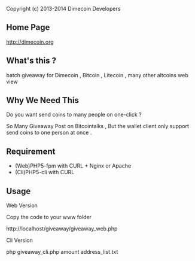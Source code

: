 Copyright (c) 2013-2014 Dimecoin Developers

Home Page
----------------

http://dimecoin.org

What's this ?
----------------

batch giveaway for Dimecoin , Bitcoin , Litecoin , many other altcoins 
web view

Why We Need This
----------------

Do you want send coins to many people on one-click  ?

So Many Giveaway Post on Bitcointalks , But the wallet client only support send coins to one person at once .

Requirement
----------------

- (Web)PHP5-fpm with CURL + Nginx or  Apache
- (Cli)PHP5-cli with CURL

Usage
----------------

Web Version

Copy the code to your www folder

http://localhost/giveaway/giveaway_web.php

Cli Version

php giveaway_cli.php amount address_list.txt




 